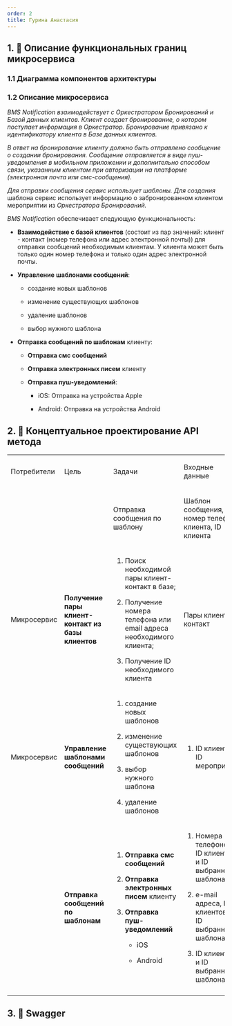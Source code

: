 ```yaml
---
order: 2
title: Гурина Анастасия
---
```


## 1\. 📖 Описание функциональных границ микросервиса

### 1\.1 Диаграмма компонентов архитектуры

<mermaid path="./fio-proektirovanie-api-2.mermaid" width="780px" height="202px"/>

### 1\.2 Описание микросервиса

*BMS Notification взаимодействует с Оркестратором Бронирований и Базой данных клиентов. Клиент создает бронирование, о котором поступает информация в Оркестратор. Бронирование привязано к идентификатору клиента в Базе данных клиентов.*

*В ответ на бронирование клиенту должно быть отправлено сообщение о создании бронирования. Сообщение отправляется в виде пуш-уведомления в мобильном приложении и дополнительно способом связи, указанным клиентом при авторизации на платформе (электронная почта или смс-сообщения).*

*Для отправки сообщения сервис использует шаблоны. Для создания* шаблона сервис использует информацию о забронированном клиентом мероприятии из *Оркестратора Бронирований.*

*BMS Notification* обеспечивает следующую функциональность:

-  **Взаимодействие с базой клиентов** (состоит из пар значений: клиент - контакт (номер телефона или адрес электронной почты)) для отправки сообщений необходимым клиентам. У клиента может быть только один номер телефона и только один адрес электронной почты.

-  **Управление** **шаблонами сообщений**:

   -  создание новых шаблонов

   -  изменение существующих шаблонов

   -  удаление шаблонов

   -  выбор нужного шаблона

-  **Отправка сообщений по шаблонам** клиенту:

   -  **Отправка смс сообщений**

   -  **Отправка электронных писем** клиенту

   -  **Отправка пуш-уведомлений**:

      -  iOS: Отправка на устройства Apple

      -  Android: Отправка на устройства Android

## 2\. 🧩 Концептуальное проектирование API метода

<table header="row">
<colgroup><col width="156"/><col width="156"/><col width="156"/><col width="192"/><col width="239"/></colgroup>
<tr>
<td>

Потребители

</td>
<td>

Цель

</td>
<td>

Задачи

</td>
<td>

Входные данные

</td>
<td>

Выходные данные

</td>
</tr>
<tr>
<td>



</td>
<td>



</td>
<td>

Отправка сообщения по шаблону

</td>
<td>

Шаблон сообщения, номер телефона клиента, ID клиента

</td>
<td>



</td>
</tr>
<tr>
<td>

Микросервис

</td>
<td>

**Получение пары клиент-контакт из базы клиентов**

</td>
<td>

1. Поиск необходимой пары клиент-контакт в базе;

2. Получение номера телефона или email адреса необходимого клиента;

3. Получение ID необходимого клиента

</td>
<td>

Пары клиент-контакт

</td>
<td>

1. Необходимая пара клиент-контакт

2. Номера телефонов, e-mail адреса

3. Идентификаторы клиентов

</td>
</tr>
<tr>
<td>

Микросервис 

</td>
<td>

**Управление** **шаблонами сообщений**

</td>
<td>

1. создание новых шаблонов

2. изменение существующих шаблонов

3. выбор нужного шаблона

4. удаление шаблонов

</td>
<td>

1.  ID клиента и ID мероприятия

</td>
<td>

1. Шаблон успешно создан

</td>
</tr>
<tr>
<td>



</td>
<td>

**Отправка сообщений по шаблонам**

</td>
<td>

1. **Отправка смс сообщений**

2. **Отправка электронных писем** клиенту

3. **Отправка пуш-уведомлений**

   -  iOS

   -  Android

</td>
<td>

1. Номера телефонов, ID клиентов и ID выбранного шаблона;

2. e-mail адреса,  ID клиентов и ID выбранного шаблона;

3.  ID клиентов и ID выбранного шаблона

</td>
<td>

1. Сообщение успешно отправлено

2. Письмо успешно отправлено

3. Пуш уведомление успешно отправлено

</td>
</tr>
<tr>
<td>



</td>
<td>



</td>
<td>



</td>
<td>



</td>
<td>



</td>
</tr>
</table>

## 3\. 🤝 Swagger

<openapi src="./fio-proektirovanie-api-2.yaml" flag="true"/>

### 